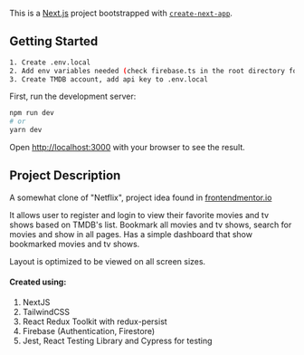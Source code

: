 This is a [Next.js](https://nextjs.org/) project bootstrapped with [`create-next-app`](https://github.com/vercel/next.js/tree/canary/packages/create-next-app).

## Getting Started

```bash
1. Create .env.local
2. Add env variables needed (check firebase.ts in the root directory for firebase config)
3. Create TMDB account, add api key to .env.local
```

First, run the development server:

```bash
npm run dev
# or
yarn dev
```

Open [http://localhost:3000](http://localhost:3000) with your browser to see the result.

## Project Description

A somewhat clone of "Netflix", project idea found in [frontendmentor.io](https://www.frontendmentor.io/challenges/entertainment-web-app-J-UhgAW1X)

It allows user to register and login to view their favorite movies and tv shows based on TMDB's list.
Bookmark all movies and tv shows, search for movies and show in all pages.
Has a simple dashboard that show bookmarked movies and tv shows.

Layout is optimized to be viewed on all screen sizes.

#### Created using:
1. NextJS
2. TailwindCSS
3. React Redux Toolkit with redux-persist
4. Firebase (Authentication, Firestore)
5. Jest, React Testing Library and Cypress for testing

